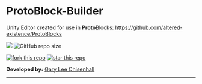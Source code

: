 # **ProtoBlock**-Builder
Unity Editor created for use in **Proto**Blocks: https://github.com/altered-existence/ProtoBlocks

![](https://img.shields.io/badge/unity-2018.3%2B-blue.svg)
![GitHub repo size](https://img.shields.io/github/repo-size/glchisenhall/ProtoBlock-Builder.svg)

[![fork this repo](http://githubbadges.com/fork.svg?user=glchisenhall&repo=ProtoBlock-Builder&style=default)](https://github.com/glchisenhall/ProtoBlock-Builder/fork)
[![star this repo](http://githubbadges.com/star.svg?user=glchisenhall&repo=ProtoBlock-Builder&style=default)](https://github.com/glchisenhall/ProtoBlock-Builder)

**Developed by:** [Gary Lee Chisenhall](https://github.com/glchisenhall)

-----
